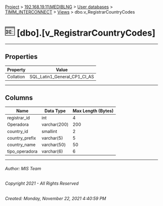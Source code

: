#### 

[Project](../../../../index.md) > [192.168.19.11\\MEDIBLNG](../../../index.md) > [User databases](../../index.md) > [TIMM_INTERCONNECT](../index.md) > [Views](Views.md) > dbo.v_RegistrarCountryCodes

# ![Views](../../../../Images/View32.png) [dbo].[v_RegistrarCountryCodes]

---

## <a name="#properties"></a>Properties

| Property | Value |
|---|---|
| Collation | SQL_Latin1_General_CP1_CI_AS |


---

## <a name="#columns"></a>Columns

| Name | Data Type | Max Length (Bytes) |
|---|---|---|
| registrar_id | int | 4 |
| Operadora | varchar(200) | 200 |
| country_id | smallint | 2 |
| country_prefix | varchar(5) | 5 |
| country_name | varchar(50) | 50 |
| tipo_operadora | varchar(6) | 6 |


---

###### Author:  MIS Team

###### Copyright 2021 - All Rights Reserved

###### Created: Monday, November 22, 2021 4:40:59 PM

